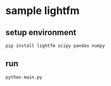  # sample lightfm

 ## setup environment

 ```shell
 pip install lightfm scipy pandas numpy
 ```

 ## run

 ```shell
 python main.py
 ```
 